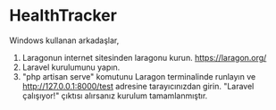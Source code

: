# HealthTracker
Windows kullanan arkadaşlar,
1. Laragonun internet sitesinden laragonu kurun.
   https://laragon.org/
2. Laravel kurulumunu yapın.
3. "php artisan serve" komutunu Laragon terminalinde runlayın ve http://127.0.0.1:8000/test adresine tarayıcınızdan girin. "Laravel çalışıyor!" çıktısı alırsanız kurulum tamamlanmıştır.
